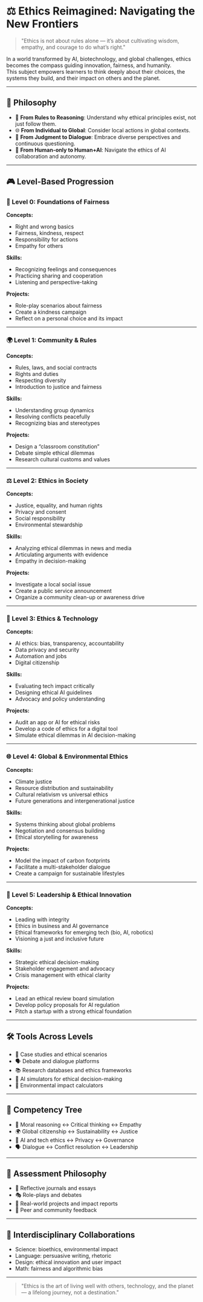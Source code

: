 # ⚖️ Ethics Reimagined: Navigating the New Frontiers

> "Ethics is not about rules alone — it’s about cultivating wisdom, empathy, and courage to do what’s right."

In a world transformed by AI, biotechnology, and global challenges, ethics becomes the compass guiding innovation, fairness, and humanity.  
This subject empowers learners to think deeply about their choices, the systems they build, and their impact on others and the planet.

---

## 🌟 Philosophy

- 🧭 **From Rules to Reasoning**: Understand why ethical principles exist, not just follow them.
- 🌐 **From Individual to Global**: Consider local actions in global contexts.
- 🤝 **From Judgment to Dialogue**: Embrace diverse perspectives and continuous questioning.
- 🤖 **From Human-only to Human+AI**: Navigate the ethics of AI collaboration and autonomy.

---

## 🎮 Level-Based Progression

### 🌱 Level 0: Foundations of Fairness

**Concepts:**  
- Right and wrong basics  
- Fairness, kindness, respect  
- Responsibility for actions  
- Empathy for others  

**Skills:**  
- Recognizing feelings and consequences  
- Practicing sharing and cooperation  
- Listening and perspective-taking  

**Projects:**  
- Role-play scenarios about fairness  
- Create a kindness campaign  
- Reflect on a personal choice and its impact

---

### 🌍 Level 1: Community & Rules

**Concepts:**  
- Rules, laws, and social contracts  
- Rights and duties  
- Respecting diversity  
- Introduction to justice and fairness  

**Skills:**  
- Understanding group dynamics  
- Resolving conflicts peacefully  
- Recognizing bias and stereotypes  

**Projects:**  
- Design a “classroom constitution”  
- Debate simple ethical dilemmas  
- Research cultural customs and values

---

### ⚖️ Level 2: Ethics in Society

**Concepts:**  
- Justice, equality, and human rights  
- Privacy and consent  
- Social responsibility  
- Environmental stewardship  

**Skills:**  
- Analyzing ethical dilemmas in news and media  
- Articulating arguments with evidence  
- Empathy in decision-making  

**Projects:**  
- Investigate a local social issue  
- Create a public service announcement  
- Organize a community clean-up or awareness drive

---

### 🤖 Level 3: Ethics & Technology

**Concepts:**  
- AI ethics: bias, transparency, accountability  
- Data privacy and security  
- Automation and jobs  
- Digital citizenship  

**Skills:**  
- Evaluating tech impact critically  
- Designing ethical AI guidelines  
- Advocacy and policy understanding  

**Projects:**  
- Audit an app or AI for ethical risks  
- Develop a code of ethics for a digital tool  
- Simulate ethical dilemmas in AI decision-making

---

### 🌐 Level 4: Global & Environmental Ethics

**Concepts:**  
- Climate justice  
- Resource distribution and sustainability  
- Cultural relativism vs universal ethics  
- Future generations and intergenerational justice  

**Skills:**  
- Systems thinking about global problems  
- Negotiation and consensus building  
- Ethical storytelling for awareness  

**Projects:**  
- Model the impact of carbon footprints  
- Facilitate a multi-stakeholder dialogue  
- Create a campaign for sustainable lifestyles

---

### 🌟 Level 5: Leadership & Ethical Innovation

**Concepts:**  
- Leading with integrity  
- Ethics in business and AI governance  
- Ethical frameworks for emerging tech (bio, AI, robotics)  
- Visioning a just and inclusive future  

**Skills:**  
- Strategic ethical decision-making  
- Stakeholder engagement and advocacy  
- Crisis management with ethical clarity  

**Projects:**  
- Lead an ethical review board simulation  
- Develop policy proposals for AI regulation  
- Pitch a startup with a strong ethical foundation

---

## 🛠 Tools Across Levels

- 🧠 Case studies and ethical scenarios  
- 🗣 Debate and dialogue platforms  
- 📚 Research databases and ethics frameworks  
- 🤖 AI simulators for ethical decision-making  
- 🌱 Environmental impact calculators  

---

## 🧠 Competency Tree

- 🤔 Moral reasoning ↔ Critical thinking ↔ Empathy  
- 🌍 Global citizenship ↔ Sustainability ↔ Justice  
- 🤖 AI and tech ethics ↔ Privacy ↔ Governance  
- 🗣 Dialogue ↔ Conflict resolution ↔ Leadership  

---

## 🌱 Assessment Philosophy

- 📜 Reflective journals and essays  
- 🎭 Role-plays and debates  
- 🧩 Real-world projects and impact reports  
- 🤝 Peer and community feedback  

---

## 🤝 Interdisciplinary Collaborations

- Science: bioethics, environmental impact  
- Language: persuasive writing, rhetoric  
- Design: ethical innovation and user impact  
- Math: fairness and algorithmic bias  

---

> "Ethics is the art of living well with others, technology, and the planet — a lifelong journey, not a destination."
